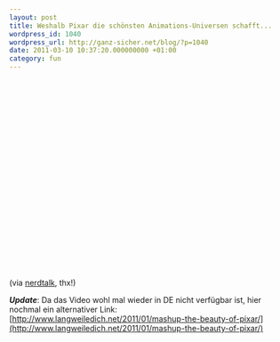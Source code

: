 ```yaml
---
layout: post
title: Weshalb Pixar die schönsten Animations-Universen schafft...
wordpress_id: 1040
wordpress_url: http://ganz-sicher.net/blog/?p=1040
date: 2011-03-10 10:37:20.000000000 +01:00
category: fun
---
```

<object width="425" height="344">
  <param name="movie" value="http://www.youtube.com/v/UwoPtQevOTE"></param>
  <param name="allowFullScreen" value="true"></param>
  <embed src="http://www.youtube.com/v/UwoPtQevOTE"
  type="application/x-shockwave-flash" allowfullscreen="true"
  width="425" height="344"></embed>
</object>

(via <a href="http://www.nerdtalk.de/2011/03/10/nerdtalk-episode-193/">nerdtalk</a>, thx!)

***Update***: Da das Video wohl mal wieder in DE nicht verfügbar ist, hier nochmal ein alternativer Link:
[http://www.langweiledich.net/2011/01/mashup-the-beauty-of-pixar/](http://www.langweiledich.net/2011/01/mashup-the-beauty-of-pixar/)
